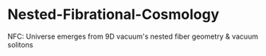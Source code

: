 # Nested-Fibrational-Cosmology
NFC: Universe emerges from 9D vacuum's nested fiber geometry &amp; vacuum solitons
